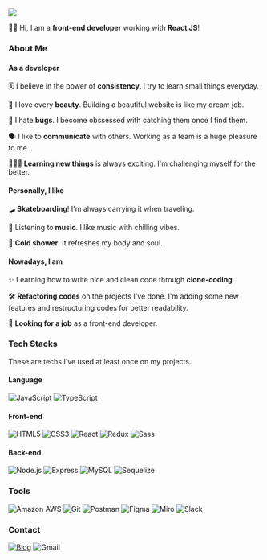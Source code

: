 <img src="https://capsule-render.vercel.app/api?type=waving&color=gradient&text=%20Gwan%20Woo%20&fontAlign=70&fontSize=50&textBg=true&desc=Hello,%20my%20name%20is&descAlign=30&descAlignY=40&descSize=45&height=250&fontAlignY=40&animation=twinkling"/>

<p>👋🏻 Hi, I am a <strong>front-end developer</strong> working with <strong>React JS</strong>!</p>
<h3>About Me</h3>
<h4>As a developer</h4>
<p>🗓 I believe in the power of <strong>consistency</strong>. I try to learn small things everyday.</p>
<p>🌼 I love every <strong>beauty</strong>. Building a beautiful website is like my dream job.</p>
<p>🐞 I hate <strong>bugs</strong>. I become obssessed with catching them once I find them.</p>
<p>🗣 I like to <strong>communicate</strong> with others. Working as a team is a huge pleasure to me.</p>
<p>🙇🏻‍♂️<strong> Learning new things</strong> is always exciting. I'm challenging myself for the better.</p>
<h4>Personally, I like</h4>
<p>🛹<strong> Skateboarding</strong>! I'm always carrying it when traveling.</p>
<p>🎹 Listening to<strong> music</strong>. I like music with chilling vibes.</p>
<p>🧊 <strong>Cold shower</strong>. It refreshes my body and soul. </p>

<h4>Nowadays, I am</h4>

<p>✨ Learning how to write nice and clean code through <strong>clone-coding</strong>.</p>
<p>🛠 <strong>Refactoring codes</strong> on the projects I've done. I'm adding some new features and restructuring codes for better readability.</p>
<p>🔎 <strong>Looking for a job</strong> as a front-end developer.</p>

<h3>Tech Stacks</h3>
<p>These are techs I've used at least once on my projects.</p>
<h4>Language</h4>
<div>
<img alt="JavaScript" src="https://img.shields.io/badge/JavaScript-FFCA28?style=flat-square&logo=JavaScript&logoColor=black" style="max-width:100%;">
<img alt="TypeScript" src="https://img.shields.io/badge/TypeScript-3178C6?style=flat-square&amp;logo=TypeScript&amp;logoColor=white" style="max-width:100%;">
</div>
<h4>Front-end</h4>
<div>
<img alt="HTML5" src="https://img.shields.io/badge/HTML5-E34F26?style=flat-square&amp;logo=html5&amp;logoColor=white" style="max-width:100%;">
<img alt="CSS3" src="https://img.shields.io/badge/CSS3-1572B6?style=flat-square&amp;logo=css3&amp;logoColor=white" style="max-width:100%;">
<img alt="React" src="https://img.shields.io/badge/React-55D7FA?style=flat-square&amp;logo=React&amp;logoColor=black" style="max-width:100%;">
<img alt="Redux" src="https://img.shields.io/badge/Redux-764ABC?style=flat-square&amp;logo=redux&amp;logoColor=white" style="max-width:100%;">
<img alt="Sass" src="https://img.shields.io/badge/Sass-CC6699?style=flat-square&amp;logo=Sass&amp;logoColor=white" style="max-width:100%;">
</div>
<h4>Back-end</h4>
<div>
<img alt="Node.js" src="https://img.shields.io/badge/Node.js-339933?style=flat-square&amp;logo=Node.js&amp;logoColor=white" style="max-width:100%;">
<img alt="Express" src="https://img.shields.io/badge/Express-000000?style=flat-square&amp;logo=Express&amp;logoColor=white" style="max-width:100%;">
<img alt="MySQL" src="https://img.shields.io/badge/MySQL-4479A1?style=flat-square&amp;logo=MySQL&amp;logoColor=white" style="max-width:100%;">
<img alt="Sequelize" src="https://img.shields.io/badge/Sequelize-52B0E7?style=flat-square&amp;logo=Sequelize&amp;logoColor=white" style="max-width:100%;">
</div>
<h3>Tools</h3>
<div>
<img alt="Amazon AWS" src="https://img.shields.io/badge/Amazon AWS-232F3E?style=flat-square&amp;logo=Amazon AWS&amp;logoColor=white" style="max-width:100%;">
<img alt="Git" src="https://img.shields.io/badge/Git-F05032?style=flat-square&amp;logo=Git&amp;logoColor=white" style="max-width:100%;">
<img alt="Postman" src="https://img.shields.io/badge/Postman-FF6C37?style=flat-square&amp;logo=postman&amp;logoColor=white" style="max-width:100%;">
<img alt="Figma" src="https://img.shields.io/badge/Figma-F24E1E?style=flat-square&amp;logo=figma&amp;logoColor=white" style="max-width:100%;">
<img alt="Miro" src="https://img.shields.io/badge/Miro-050038?style=flat-square&amp;logo=miro&amp;logoColor=white" style="max-width:100%;">
<img alt="Slack" src="https://img.shields.io/badge/Slack-4A154B?style=flat-square&amp;logo=slack&amp;logoColor=white" style="max-width:100%;">
</div>
<h3>Contact</h3>
<div>
<a href="https://velog.io/@gwanuuoo"><img alt="Blog" src="https://img.shields.io/badge/Blog-24cc94?style=flat-square&amp;logo=Vimeo&amp;logoColor=white" style="max-width:100%;"></a>
<img alt="Gmail" src="https://img.shields.io/badge/gwanuuoo@gmail.com-EA4335?style=flat-square&amp;logo=Gmail&amp;logoColor=white" style="max-width:100%;">
</div>
